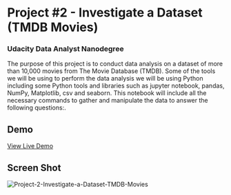 # Project #2 - Investigate a Dataset (TMDB Movies) 
### Udacity Data Analyst Nanodegree

The purpose of this project is to conduct data analysis on a dataset of more than 10,000 movies from The Movie Database (TMDB). Some of the tools we will be using to perform the data analysis we will be using Python including some Python tools and libraries such as jupyter notebook, pandas, NumPy, Matplotlib, csv and seaborn. This notebook will include all the necessary commands to gather and manipulate the data to answer the following questions:.

## Demo
[View Live Demo](https://edwinaquino.github.io/Project-2-Investigate-a-Dataset-TMDB-Movies/investigate-tmdb-movies.html)

## Screen Shot
![Project-2-Investigate-a-Dataset-TMDB-Movies](https://user-images.githubusercontent.com/30946443/166129706-ce334853-bcc3-4777-8c35-76ed13200ed8.jpg)
